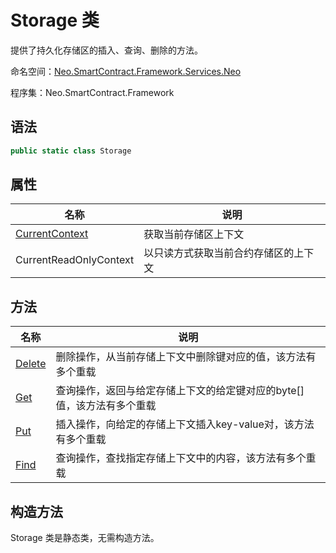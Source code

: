 # Storage 类

提供了持久化存储区的插入、查询、删除的方法。

命名空间：[Neo.SmartContract.Framework.Services.Neo](../neo.md)

程序集：Neo.SmartContract.Framework

## 语法

```c#
public static class Storage
```

## 属性

| 名称                                       | 说明         |
| ---------------------------------------- | ---------- |
| [CurrentContext](Storage/CurrentContext.md) | 获取当前存储区上下文 |
| CurrentReadOnlyContext | 以只读方式获取当前合约存储区的上下文 |

## 方法

| 名称                                       | 说明                               |
| ---------------------------------------- | -------------------------------- |
| [Delete](Storage/Delete.md) | 删除操作，从当前存储上下文中删除键对应的值，该方法有多个重载 |
| [Get](Storage/Get.md) | 查询操作，返回与给定存储上下文的给定键对应的byte[]值，该方法有多个重载 |
| [Put](Storage/Put.md) | 插入操作，向给定的存储上下文插入key-value对，该方法有多个重载 |
| [Find](Storage/Find.md) | 查询操作，查找指定存储上下文中的内容，该方法有多个重载 |


## 构造方法

Storage 类是静态类，无需构造方法。